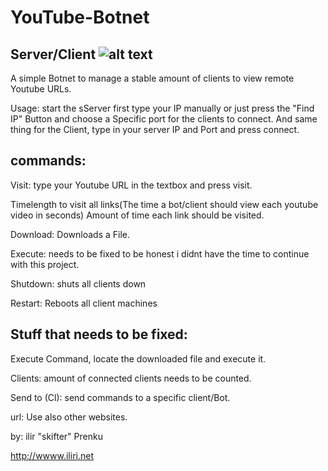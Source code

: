 # YouTube-Botnet
Server/Client
![alt text](https://github.com/ilirPrenku/YouTube-Botnet/blob/master/Botnet-Client-Server.png)
-----------------------------------
A simple Botnet to manage a stable amount of clients to view remote Youtube URLs.

Usage: start the sServer first type your IP manually or just press the "Find IP" Button and choose a Specific port for 
the clients to connect.
And same thing for the Client, type in your server IP and Port and press connect.

commands:
-----------------------------------------------------------
Visit: type your Youtube URL in the textbox and press visit.

Timelength to visit all links(The time a bot/client should view each youtube video in seconds)
Amount of time each link should be visited.


Download: Downloads a File.

Execute: needs to be fixed to be honest i didnt have the time to continue with this project.

Shutdown: shuts all clients down

Restart: Reboots all client machines


Stuff that needs to be fixed:
-----------------------------
Execute Command, locate the downloaded file and execute it.

Clients: amount of connected clients needs to be counted.

Send to (Cl): send commands to a specific client/Bot.

url: Use also other websites.


by: ilir "skifter" Prenku

http://wwww.iliri.net
